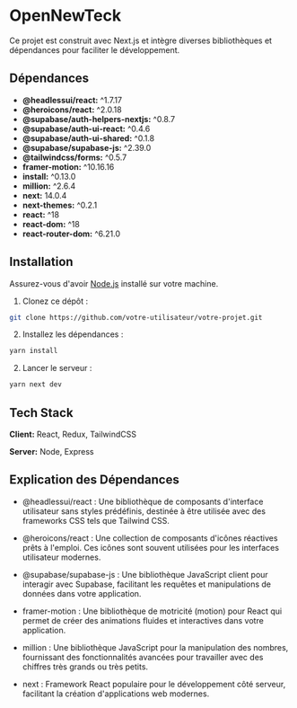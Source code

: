 
# OpenNewTeck

Ce projet est construit avec Next.js et intègre diverses bibliothèques et dépendances pour faciliter le développement.

## Dépendances

- **@headlessui/react:** ^1.7.17
- **@heroicons/react:** ^2.0.18
- **@supabase/auth-helpers-nextjs:** ^0.8.7
- **@supabase/auth-ui-react:** ^0.4.6
- **@supabase/auth-ui-shared:** ^0.1.8
- **@supabase/supabase-js:** ^2.39.0
- **@tailwindcss/forms:** ^0.5.7
- **framer-motion:** ^10.16.16
- **install:** ^0.13.0
- **million:** ^2.6.4
- **next:** 14.0.4
- **next-themes:** ^0.2.1
- **react:** ^18
- **react-dom:** ^18
- **react-router-dom:** ^6.21.0

## Installation

Assurez-vous d'avoir [Node.js](https://nodejs.org/) installé sur votre machine.

1. Clonez ce dépôt :

```bash
git clone https://github.com/votre-utilisateur/votre-projet.git
```

2. Installez les dépendances :

```bash
yarn install
```

2. Lancer le serveur :

```bash
yarn next dev
```

## Tech Stack

**Client:** React, Redux, TailwindCSS

**Server:** Node, Express

## Explication des Dépendances

- @headlessui/react : Une bibliothèque de composants d'interface utilisateur sans styles prédéfinis, destinée à être utilisée avec des frameworks CSS tels que Tailwind CSS.

- @heroicons/react : Une collection de composants d'icônes réactives prêts à l'emploi. Ces icônes sont souvent utilisées pour les interfaces utilisateur modernes.

- @supabase/supabase-js : Une bibliothèque JavaScript client pour interagir avec Supabase, facilitant les requêtes et manipulations de données dans votre application.

- framer-motion : Une bibliothèque de motricité (motion) pour React qui permet de créer des animations fluides et interactives dans votre application.

- million : Une bibliothèque JavaScript pour la manipulation des nombres, fournissant des fonctionnalités avancées pour travailler avec des chiffres très grands ou très petits.

- next : Framework React populaire pour le développement côté serveur, facilitant la création d'applications web modernes.

